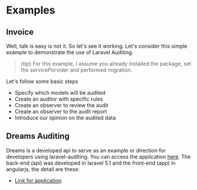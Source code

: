 # Examples

## Invoice

Well, talk is easy is not it. So let's see it working. Let's consider this simple example to demonstrate the use of Laravel Auditing.

> {tip} For this example, I assume you already installed the package, set the servicePorvider and performed migration.

Let's follow some basic steps

* Specify which models will be audited
* Create an auditor with specific rules
* Create an observer to review the audit
* Create an observer to the audit report
* Introduce our opinion on the audited data

## Dreams Auditing
Dreams is a developed api to serve as an example or direction for developers using laravel-auditing. You can access the application [here](https://dreams-.herokuapp.com). The back-end (api) was developed in laravel 5.1 and the front-end (app) in angularjs, the detail are these:

* [Link for application](https://dreams-.herokuapp.com) 


